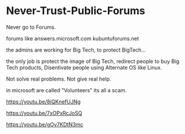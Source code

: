 # Never-Trust-Public-Forums
Never go to Forums.

forums like
answers.microsoft.com
kubuntuforums.net

the admins are working for Big Tech,
to protect BigTech...

the only job is protect the image of Big Tech,
redirect people to buy Big Tech products,
Disentivate people using Alternate OS like Linux.

Not solve real problems.
Not give real help.

in microsoft are called "Volunteers"
its all a scam.

https://youtu.be/8iQKnefUJNg

https://youtu.be/7xOPxRcJoSQ

https://youtu.be/gOy7KDtN3mc

